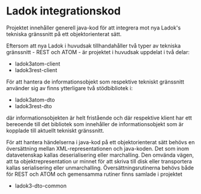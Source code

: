 # Ladok integrationskod
Projektet innehåller generell java-kod för att integrera mot nya Ladok's tekniska gränssnitt på ett objektorienterat sätt.

Eftersom att nya Ladok i huvudsak tillhandahåller två typer av tekniska gränssnitt - REST och ATOM - är projektet i huvudsak uppdelat i två delar:

* ladok3atom-client
* ladok3rest-client

För att hantera de informationsobjekt som respektive tekniskt gränssnitt använder sig av finns ytterligare två stödbibliotek i:

* ladok3atom-dto
* ladok3rest-dto

där informationsobjekten är helt fristående och där respektive klient har ett bereoende till det bibliotek som innehåller de informationsobjekt som är kopplade till aktuellt tekniskt gränssnitt. 

För att hantera händelserna i java-kod på ett objektorienterat sätt behövs en översättning mellan XML-representationen och java-koden. Det som inom datavetenskap kallas deserialisering eller marchalling. Den omvända vägen, att ta objektrepresentation ur minnet för att skriva till disk eller transportera kallas serialisering eller unmarchalling. Översättningsrutinerna behövs både för REST och ATOM och gemensamma rutiner finns samlade i projektet

* ladok3-dto-common